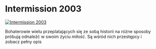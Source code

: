 Intermission 2003 
=============
[![Intermission 2003 ](http://vidos.pl/images/player.gif)](http://vidos.pl/intermission-2003)

 Bohaterowie wielu przeplatających się ze sobą historii na różne sposoby próbują odnaleźć w swoim życiu miłość. Są wśród nich przestępcy i zobacz pełny opis
